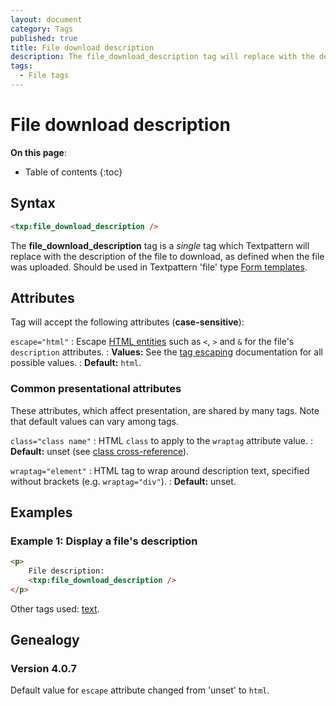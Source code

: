 ```yaml
---
layout: document
category: Tags
published: true
title: File download description
description: The file_download_description tag will replace with the description of the file to download, as defined when the file was uploaded.
tags:
  - File tags
---
```


# File download description

**On this page**:

* Table of contents
{:toc}

## Syntax

~~~ html
<txp:file_download_description />
~~~

The **file_download_description** tag is a *single* tag which Textpattern will replace with the description of the file to download, as defined when the file was uploaded. Should be used in Textpattern 'file' type [Form templates](https://docs.textpattern.com/themes/form-templates-explained).

## Attributes

Tag will accept the following attributes (**case-sensitive**):

`escape="html"`
: Escape [HTML entities](https://developer.mozilla.org/en-US/docs/Glossary/Entity) such as `<`, `>` and `&` for the file's `description` attributes.
: **Values:** See the [tag escaping](https://docs.textpattern.com/tags/tag-basics/tag-escaping) documentation for all possible values.
: **Default:** `html`.

### Common presentational attributes

These attributes, which affect presentation, are shared by many tags. Note that default values can vary among tags.

`class="class name"`
: HTML `class` to apply to the `wraptag` attribute value.
: **Default:** unset (see [class cross-reference](https://docs.textpattern.com/tags/tag-attributes-cross-reference#class)).

`wraptag="element"`
: HTML tag to wrap around description text, specified without brackets (e.g. `wraptag="div"`).
: **Default:** unset.

## Examples

### Example 1: Display a file's description

~~~ html
<p>
    File description:
    <txp:file_download_description />
</p>
~~~

Other tags used: [text](text).

## Genealogy

### Version 4.0.7

Default value for `escape` attribute changed from 'unset' to `html`.

